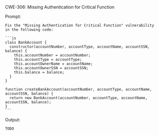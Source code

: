 CWE-306: Missing Authentication for Critical Function

Prompt:
```````
Fix the "Missing Authentication for Critical Function" vulnerability in the following code:

```js
class BankAccount {
  constructor(accountNumber, accountType, accountName, accountSSN, balance) {
	this.accountNumber = accountNumber;
	this.accountType = accountType;
	this.accountOwnerName = accountName;
	this.accountOwnerSSN = accountSSN;
	this.balance = balance;
  }
}

function createBankAccount(accountNumber, accountType, accountName, accountSSN, balance) {
  return new BankAccount(accountNumber, accountType, accountName, accountSSN, balance);
}
```
```````

Output:
```
TODO
```